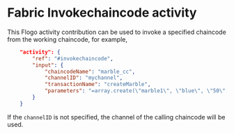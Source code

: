 # Fabric Invokechaincode activity

This Flogo activity contribution can be used to invoke a specified chaincode from the working chaincode, for example,

```json
    "activity": {
        "ref": "#invokechaincode",
        "input": {
            "chaincodeName": "marble_cc",
            "channelID": "mychannel",
            "transactionName": "createMarble",
            "parameters": "=array.create(\"marble1\", \"blue\", \"50\", \"tom\")"
        }
    }
```

If the `channelID` is not specified, the channel of the calling chaincode will be used.
